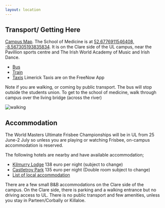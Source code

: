 ```yaml
---
layout: location
---
```



## Transport/ Getting Here 
[Campus Map](https://www.ul.ie/buildings/content/campus-maps). The School of Medicine is at [52.6776911546408, -8.567305193835834](https://goo.gl/maps/v5wKFcq1aYTz2DPm8). It is on the Clare side of the UL campus, near the Pavillion sports centre and The Irish World Academy of Music and Irish Dance. 

* [Bus](https://buseireann.ie/)
* [Train](https://www.irishrail.ie/en-ie/) 
* [Taxis](https://www.free-now.com/)  Limerick Taxis are on the FreeNow App 


Note if you are walking, or coming by public transport. The bus will stop outside the students union. To get to the school of medicine, walk through campus over the living bridge (across the river)

![walking](/assests/images/walking.png)

## Accommodation
The World Masters Ultimate Frisbee Championships will be in UL from 25 June-2 July so unless you are playing or watching Frisbee, on-campus accommodation is reserved.  

The following hotels are nearby and have available accommodation;
* [Kilmurry Lodge](https://secure.kilmurrylodge.com/convert/site/Kilmurry%20Lodge/en/results.php?checkin=2022-06-24&nights=1&currency=EUR&party=1%2C0%2C0%2C0%2C0%2C0&_ga=2.239001600.1480213649.1650980677-285586447.1650529340&_gac=1.85003755.1650980685.CjwKCAjwsJ6TBhAIEiwAfl4TWIACtL_k6Dq36DnOyent5jBpPsi7zpMeP8Je14iUPZJAY_MTqxTqkxoClNEQAvD_BwE) 138 euro per night (subject to change)
* [Castletroy Park](https://secure.castletroypark.ie/convert/site/Castletroy%20Park%20Hotel/en/results.php?checkin=2022-06-24&nights=1&currency=EUR&party=1%2C0%2C0%2C0%2C0%2C0&_ga=2.30062527.1495296052.1650980675-2017488789.1650529432&_gac=1.186213083.1650980698.CjwKCAjwsJ6TBhAIEiwAfl4TWIuRgNlYke3USPqoHa7aNmrQC2YynDMIKMOnYCh5kdRkcZSVzHTd5xoCetoQAvD_BwE)  135 euro per night (Double room subject to change)
* [List of local accommodation](https://studentliving.ul.ie/index.jsp?p=116&n=141)

There are a few small B&B accommodations on the Clare side of the campus. On the Clare side, there is parking and a walking entrance but no driving access to UL. There is no public transport and few amenities, unless you stay in Parteen/Corbally or Killaloe.
